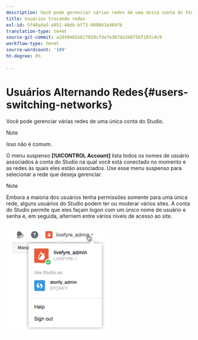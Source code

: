 ```yaml
---
description: Você pode gerenciar várias redes de uma única conta do Studio.
title: Usuários trocando redes
exl-id: 5f48a4a5-a951-40db-bf73-609041b469fb
translation-type: tm+mt
source-git-commit: a2449482e617939cfda7e367da34875bf187c4c9
workflow-type: tm+mt
source-wordcount: '109'
ht-degree: 0%

---
```


# Usuários Alternando Redes{#users-switching-networks}

Você pode gerenciar várias redes de uma única conta do Studio.

>[!NOTE]
>
>Isso não é comum.

O menu suspenso **[!UICONTROL Account]** lista todos os nomes de usuário associados à conta do Studio na qual você está conectado no momento e as redes às quais eles estão associados. Use esse menu suspenso para selecionar a rede que deseja gerenciar.

>[!NOTE]
>
>Embora a maioria dos usuários tenha permissões somente para uma única rede, alguns usuários do Studio podem ter ou moderar vários sites. A conta do Studio permite que eles façam logon com um único nome de usuário e senha e, em seguida, alternem entre vários níveis de acesso ao site.

![](assets/UsersChangeAccount-285x300.png)

